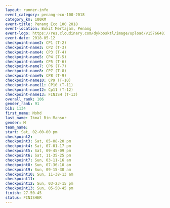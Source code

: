 ```yaml
--- 
layout: runner-info 
event_category: penang-eco-100-2018 
category_km: 100KM 
event-title: Penang Eco 100 2018 
event-location: Bukit Mertajam, Penang 
event-logo: https://res.cloudinary.com/dykbosktl/image/upload/v1576648106/Logo/Logo_lovxhg.jpg 
event-date: 2018-05-12 
checkpoint-name2: CP1 (T-2) 
checkpoint-name3: CP2 (T-3) 
checkpoint-name4: CP3 (T-4) 
checkpoint-name5: CP4 (T-5) 
checkpoint-name6: CP5 (T-6) 
checkpoint-name7: CP6 (T-7) 
checkpoint-name8: CP7 (T-8) 
checkpoint-name9: CP8 (T-9) 
checkpoint-name10: CP9 (T-10) 
checkpoint-name11: CP10 (T-11) 
checkpoint-name12: Cp11 (T-12) 
checkpoint-name13: FINISH (T-13) 
overall_rank: 106
gender_rank: 91
bib: 1134
first_name: Mohd
last_name: Ikmal Bin Mansor
gender: M
team_name: 
start: Sat, 02-00-00 pm
checkpoint2: 
checkpoint3: Sat, 05-08-20 pm
checkpoint4: Sat, 07-01-17 pm
checkpoint5: Sat, 09-45-09 pm
checkpoint6: Sat, 11-35-25 pm
checkpoint7: Sun, 03-11-16 am
checkpoint8: Sun, 07-36-10 am
checkpoint9: Sun, 09-15-30 am
checkpoint10: Sun, 11-38-13 am
checkpoint11: 
checkpoint12: Sun, 03-23-15 pm
checkpoint13: Sun, 05-50-45 pm
finish: 27-50-45
status: FINISHER
--- 
```

